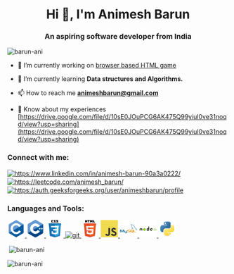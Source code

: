 <h1 align="center">Hi 👋, I'm Animesh Barun</h1>
<h3 align="center">An aspiring software developer from India</h3>

<p align="left"> <img src="https://komarev.com/ghpvc/?username=barun-ani&label=Profile%20views&color=0e75b6&style=flat" alt="barun-ani" /> </p>

- 🔭 I’m currently working on [browser based HTML game](https://samuraiwars.netlify.app/)

- 🌱 I’m currently learning **Data structures and Algorithms.**

- 📫 How to reach me **animeshbarun@gmail.com**

- 📄 Know about my experiences [https://drive.google.com/file/d/10sE0JOuPCG6AK475Q99yiul0ve31noqd/view?usp=sharing](https://drive.google.com/file/d/10sE0JOuPCG6AK475Q99yiul0ve31noqd/view?usp=sharing)

<h3 align="left">Connect with me:</h3>
<p align="left">
<a href="https://linkedin.com/in/https://www.linkedin.com/in/animesh-barun-90a3a0222/" target="blank"><img align="center" src="https://raw.githubusercontent.com/rahuldkjain/github-profile-readme-generator/master/src/images/icons/Social/linked-in-alt.svg" alt="https://www.linkedin.com/in/animesh-barun-90a3a0222/" height="30" width="40" /></a>
<a href="https://www.leetcode.com/https://leetcode.com/animesh_barun/" target="blank"><img align="center" src="https://raw.githubusercontent.com/rahuldkjain/github-profile-readme-generator/master/src/images/icons/Social/leet-code.svg" alt="https://leetcode.com/animesh_barun/" height="30" width="40" /></a>
<a href="https://auth.geeksforgeeks.org/user/https://auth.geeksforgeeks.org/user/animeshbarun/profile" target="blank"><img align="center" src="https://raw.githubusercontent.com/rahuldkjain/github-profile-readme-generator/master/src/images/icons/Social/geeks-for-geeks.svg" alt="https://auth.geeksforgeeks.org/user/animeshbarun/profile" height="30" width="40" /></a>
</p>

<h3 align="left">Languages and Tools:</h3>
<p align="left"> <a href="https://www.cprogramming.com/" target="_blank" rel="noreferrer"> <img src="https://raw.githubusercontent.com/devicons/devicon/master/icons/c/c-original.svg" alt="c" width="40" height="40"/> </a> <a href="https://www.w3schools.com/cpp/" target="_blank" rel="noreferrer"> <img src="https://raw.githubusercontent.com/devicons/devicon/master/icons/cplusplus/cplusplus-original.svg" alt="cplusplus" width="40" height="40"/> </a> <a href="https://www.w3schools.com/css/" target="_blank" rel="noreferrer"> <img src="https://raw.githubusercontent.com/devicons/devicon/master/icons/css3/css3-original-wordmark.svg" alt="css3" width="40" height="40"/> </a> <a href="https://git-scm.com/" target="_blank" rel="noreferrer"> <img src="https://www.vectorlogo.zone/logos/git-scm/git-scm-icon.svg" alt="git" width="40" height="40"/> </a> <a href="https://www.w3.org/html/" target="_blank" rel="noreferrer"> <img src="https://raw.githubusercontent.com/devicons/devicon/master/icons/html5/html5-original-wordmark.svg" alt="html5" width="40" height="40"/> </a> <a href="https://developer.mozilla.org/en-US/docs/Web/JavaScript" target="_blank" rel="noreferrer"> <img src="https://raw.githubusercontent.com/devicons/devicon/master/icons/javascript/javascript-original.svg" alt="javascript" width="40" height="40"/> </a> <a href="https://www.mysql.com/" target="_blank" rel="noreferrer"> <img src="https://raw.githubusercontent.com/devicons/devicon/master/icons/mysql/mysql-original-wordmark.svg" alt="mysql" width="40" height="40"/> </a> <a href="https://nodejs.org" target="_blank" rel="noreferrer"> <img src="https://raw.githubusercontent.com/devicons/devicon/master/icons/nodejs/nodejs-original-wordmark.svg" alt="nodejs" width="40" height="40"/> </a> <a href="https://www.python.org" target="_blank" rel="noreferrer"> <img src="https://raw.githubusercontent.com/devicons/devicon/master/icons/python/python-original.svg" alt="python" width="40" height="40"/> </a> </p>

<p>&nbsp;<img align="center" src="https://github-readme-stats.vercel.app/api?username=barun-ani&show_icons=true&locale=en" alt="barun-ani" /></p>

<p><img align="center" src="https://github-readme-streak-stats.herokuapp.com/?user=barun-ani&" alt="barun-ani" /></p>

